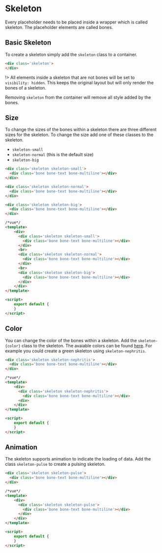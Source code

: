 # Skeleton

Every placeholder needs to be placed inside a wrapper which is called skeleton. The placeholder elements are called bones. 

## Basic Skeleton

To create a skeleton simply add the `skeleton` class to a container.

```html
<div class='skeleton'>
</div>
```

!> All elements inside a skeleton that are not bones will be set to `visibility: hidden`. This keeps the original layout but will only render the bones of a skeleton. 

Removing `skeleton` from the container will remove all style added by the bones.

## Size

To change the sizes of the bones within a skeleton there are three different sizes for the skeleton. To change the size add one of these classes to the skeleton.

- `skeleton-small`
- `skeleton-normal` (this is the default size)
- `skeleton-big`

```html
<div class='skeleton skeleton-small'>
  <div class='bone bone-text bone-multiline'></div>
</div>

<div class='skeleton skeleton-normal'>
  <div class='bone bone-text bone-multiline'></div>
</div>

<div class='skeleton skeleton-big'>
  <div class='bone bone-text bone-multiline'></div>
</div>
```

```html
/*vue*/
<template>
    <div>
      <div class='skeleton skeleton-small'>
        <div class='bone bone-text bone-multiline'></div>
      </div>
      <br>
      <div class='skeleton skeleton-normal'>
        <div class='bone bone-text bone-multiline'></div>
      </div>
      <br>
      <div class='skeleton skeleton-big'>
        <div class='bone bone-text bone-multiline'></div>
      </div>
    </div>
</template>

<script>
    export default {
    }
</script>
```

## Color

You can change the color of the bones within a skeleton. Add the `skeleton-{color}` class to the skeleton. The avaiable colors can be found [here](https://flatuicolors.com/). For example you could create a green skeleton using `skeleton-nephritis`.

```html
<div class='skeleton skeleton-nephritis'>
  <div class='bone bone-text bone-multiline'></div>
</div>
```

```html
/*vue*/
<template>
    <div>
      <div class='skeleton skeleton-nephritis'>
        <div class='bone bone-text bone-multiline'></div>
      <div>
    </div>
</template>

<script>
    export default {
    }
</script>
```


## Animation

The skeleton supports animation to indicate the loading of data. Add the class `skeleton-pulse` to create a pulsing skeleton.


```html
<div class='skeleton skeleton-pulse'>
  <div class='bone bone-text bone-multiline'></div>
</div>
```

```html
/*vue*/
<template>
    <div>
      <div class='skeleton skeleton-pulse'>
        <div class='bone bone-text bone-multiline'></div>
      </div>
    </div>
</template>

<script>
    export default {
    }
</script>
```
